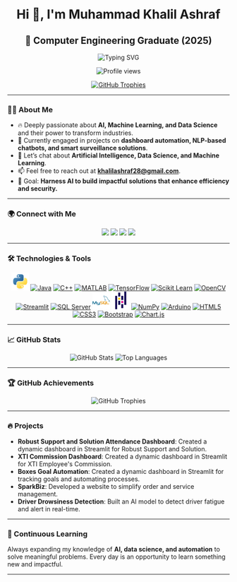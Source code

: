<h1 align="center">Hi 👋, I'm Muhammad Khalil Ashraf</h1>
<h2 align="center">🚀 Computer Engineering Graduate (2025)</h2>
<div align='center'>
<img src="https://readme-typing-svg.demolab.com?font=Fira+Code&weight=600&pause=1000&center=true&vCenter=true&random=false&width=435&lines=Python+%7C+AI+%7C+ML+%7C+Data+Scientist" alt="Typing SVG" />
</div><be>
<p align="center">
  <img src="https://komarev.com/ghpvc/?username=khalilashraf28&label=Profile%20views&color=0e75b6&style=flat" alt="Profile views" />
</p>

<p align="center">
  <a href="https://github-profile-trophy.vercel.app/?username=khalilashraf28&theme=gruvbox&column=7">
    <img src="https://github-profile-trophy.vercel.app/?username=khalilashraf28&theme=gruvbox&row=1&column=7" alt="GitHub Trophies" />
  </a>
</p>

---

### 👨‍💻 About Me
- 🔥 Deeply passionate about **AI, Machine Learning, and Data Science** and their power to transform industries.
- 🚀 Currently engaged in projects on **dashboard automation, NLP-based chatbots, and smart surveillance solutions**.
- 💬 Let’s chat about **Artificial Intelligence, Data Science, and Machine Learning**.
- 📫 Feel free to reach out at **khalilashraf28@gmail.com**.
- 🎯 Goal: **Harness AI to build impactful solutions that enhance efficiency and security.**

---

### 🌍 Connect with Me
<p align="center">
  <a href="https://linkedin.com/in/muhammad-khalil-ashraf" target="_blank"><img src="https://img.shields.io/badge/LinkedIn-%230077B5.svg?style=for-the-badge&logo=linkedin&logoColor=white"/></a>
  <a href="https://fb.com/muhammad.khalil.ashraf" target="_blank"><img src="https://img.shields.io/badge/Facebook-%231877F2.svg?style=for-the-badge&logo=facebook&logoColor=white"/></a>
  <a href="https://instagram.com/m.khalil_ashraf" target="_blank"><img src="https://img.shields.io/badge/Instagram-%23E4405F.svg?style=for-the-badge&logo=instagram&logoColor=white"/></a>
  <a href="https://kaggle.com/muhammadkhalilashraf" target="_blank"><img src="https://img.shields.io/badge/Kaggle-%2312100E.svg?style=for-the-badge&logo=kaggle&logoColor=white"/></a>
</p>

---

### 🛠️ Technologies & Tools
<p align="center">
  <a href="https://www.python.org" target="_blank"><img src="https://raw.githubusercontent.com/devicons/devicon/master/icons/python/python-original.svg" alt="Python" width="40" height="40"/></a>
<a href="https://www.oracle.com/java/" target="_blank"><img src="https://upload.wikimedia.org/wikipedia/en/3/30/Java_programming_language_logo.svg" alt="Java" width="40" height="40"/></a>
<a href="https://isocpp.org/" target="_blank"><img src="https://upload.wikimedia.org/wikipedia/commons/1/18/ISO_C%2B%2B_Logo.svg" alt="C++" width="40" height="40"/></a>
  <a href="https://www.mathworks.com/products/matlab.html" target="_blank"><img src="https://upload.wikimedia.org/wikipedia/commons/c/c7/Matlab_Logo.png" alt="MATLAB" width="40" height="40"/></a>
  <a href="https://www.tensorflow.org" target="_blank"><img src="https://www.vectorlogo.zone/logos/tensorflow/tensorflow-icon.svg" alt="TensorFlow" width="40" height="40"/></a>
  <a href="https://scikit-learn.org/" target="_blank"><img src="https://upload.wikimedia.org/wikipedia/commons/0/05/Scikit_learn_logo_small.svg" alt="Scikit Learn" width="40" height="40"/></a>
  <a href="https://opencv.org/" target="_blank"><img src="https://www.vectorlogo.zone/logos/opencv/opencv-icon.svg" alt="OpenCV" width="40" height="40"/></a>
  <a href="https://streamlit.io/" target="_blank"><img src="https://streamlit.io/images/brand/streamlit-mark-color.svg" alt="Streamlit" width="40" height="40"/></a>
  <a href="https://www.microsoft.com/en-us/sql-server" target="_blank"><img src="https://www.svgrepo.com/show/303229/microsoft-sql-server-logo.svg" alt="SQL Server" width="40" height="40"/></a>
  <a href="https://www.mysql.com/" target="_blank"><img src="https://raw.githubusercontent.com/devicons/devicon/master/icons/mysql/mysql-original-wordmark.svg" alt="MySQL" width="40" height="40"/></a>
  <a href="https://pandas.pydata.org/" target="_blank"><img src="https://raw.githubusercontent.com/devicons/devicon/2ae2a900d2f041da66e950e4d48052658d850630/icons/pandas/pandas-original.svg" alt="Pandas" width="40" height="40"/></a>
<a href="https://numpy.org/" target="_blank"><img src="https://upload.wikimedia.org/wikipedia/commons/3/31/NumPy_logo_2020.svg" alt="NumPy" width="40" height="40"/></a>
<a href="https://www.arduino.cc/" target="_blank"><img src="https://cdn.worldvectorlogo.com/logos/arduino-1.svg" alt="Arduino" width="40" height="40"/></a>
<a href="https://html.spec.whatwg.org/" target="_blank"><img src="https://upload.wikimedia.org/wikipedia/commons/6/61/HTML5_logo_and_wordmark.svg" alt="HTML5" width="40" height="40"/></a>
<a href="https://www.w3.org/Style/CSS/Overview.en.html" target="_blank"><img src="https://upload.wikimedia.org/wikipedia/commons/d/d5/CSS3_logo_and_wordmark.svg" alt="CSS3" width="40" height="40"/></a>
<a href="https://getbootstrap.com/" target="_blank"><img src="https://upload.wikimedia.org/wikipedia/commons/b/b2/Bootstrap_logo.svg" alt="Bootstrap" width="40" height="40"/></a>
<a href="https://www.chartjs.org/" target="_blank"><img src="https://www.chartjs.org/media/logo-title.svg" alt="Chart.js" width="40" height="40"/></a>
</p>

---

### 📈 GitHub Stats
<p align="center">
  <img src="https://github-readme-stats.vercel.app/api?username=khalilashraf28&show_icons=true&theme=radical" alt="GitHub Stats" />
  <img src="https://github-readme-stats.vercel.app/api/top-langs/?username=khalilashraf28&layout=compact&theme=radical" alt="Top Languages" />
</p>

---

### 🏆 GitHub Achievements
<p align="center">
  <img src="https://github-profile-trophy.vercel.app/?username=khalilashraf28&theme=radical&no-frame=true&column=3&margin-w=15&margin-h=15" alt="GitHub Trophies" />
</p>

---

### 🔥 Projects
- **Robust Support and Solution Attendance Dashboard**: Created a dynamic dashboard in Streamlit for Robust Support and Solution.
- **XTI Commission Dashboard**: Created a dynamic dashboard in Streamlit for XTI Employee's Commission.
- **Boxes Goal Automation**: Created a dynamic dashboard in Streamlit for tracking goals and automating processes.
- **SparkBiz**: Developed a website to simplify order and service management.
- **Driver Drowsiness Detection**: Built an AI model to detect driver fatigue and alert in real-time.

---

### 🌱 Continuous Learning
Always expanding my knowledge of **AI, data science, and automation** to solve meaningful problems. Every day is an opportunity to learn something new and impactful.

---
